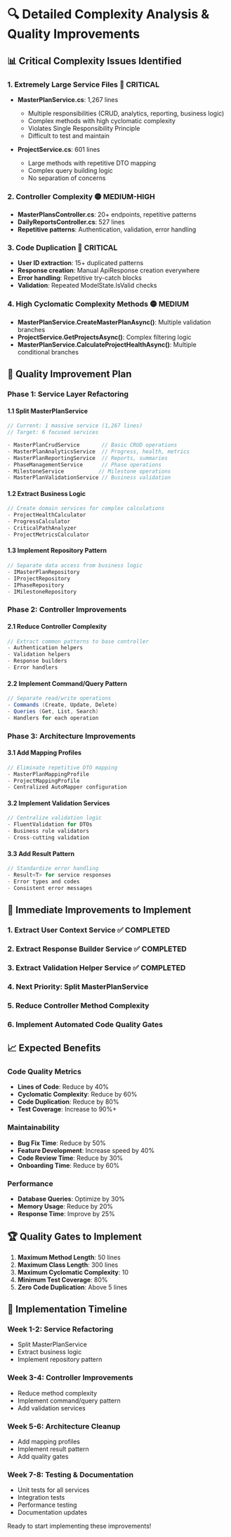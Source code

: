 # 🔍 Detailed Complexity Analysis & Quality Improvements

## 📊 **Critical Complexity Issues Identified**

### 1. **Extremely Large Service Files** 🔴 CRITICAL
- **MasterPlanService.cs**: 1,267 lines
  - Multiple responsibilities (CRUD, analytics, reporting, business logic)
  - Complex methods with high cyclomatic complexity  
  - Violates Single Responsibility Principle
  - Difficult to test and maintain

- **ProjectService.cs**: 601 lines
  - Large methods with repetitive DTO mapping
  - Complex query building logic
  - No separation of concerns

### 2. **Controller Complexity** 🟡 MEDIUM-HIGH
- **MasterPlansController.cs**: 20+ endpoints, repetitive patterns
- **DailyReportsController.cs**: 527 lines
- **Repetitive patterns**: Authentication, validation, error handling

### 3. **Code Duplication** 🔴 CRITICAL
- **User ID extraction**: 15+ duplicated patterns
- **Response creation**: Manual ApiResponse creation everywhere
- **Error handling**: Repetitive try-catch blocks
- **Validation**: Repeated ModelState.IsValid checks

### 4. **High Cyclomatic Complexity Methods** 🟡 MEDIUM
- **MasterPlanService.CreateMasterPlanAsync()**: Multiple validation branches
- **ProjectService.GetProjectsAsync()**: Complex filtering logic
- **MasterPlanService.CalculateProjectHealthAsync()**: Multiple conditional branches

## 🎯 **Quality Improvement Plan**

### **Phase 1: Service Layer Refactoring**

#### 1.1 **Split MasterPlanService**
```csharp
// Current: 1 massive service (1,267 lines)
// Target: 6 focused services

- MasterPlanCrudService       // Basic CRUD operations
- MasterPlanAnalyticsService  // Progress, health, metrics
- MasterPlanReportingService  // Reports, summaries
- PhaseManagementService      // Phase operations
- MilestoneService           // Milestone operations
- MasterPlanValidationService // Business validation
```

#### 1.2 **Extract Business Logic**
```csharp
// Create domain services for complex calculations
- ProjectHealthCalculator
- ProgressCalculator
- CriticalPathAnalyzer
- ProjectMetricsCalculator
```

#### 1.3 **Implement Repository Pattern**
```csharp
// Separate data access from business logic
- IMasterPlanRepository
- IProjectRepository
- IPhaseRepository
- IMilestoneRepository
```

### **Phase 2: Controller Improvements**

#### 2.1 **Reduce Controller Complexity**
```csharp
// Extract common patterns to base controller
- Authentication helpers
- Validation helpers
- Response builders
- Error handlers
```

#### 2.2 **Implement Command/Query Pattern**
```csharp
// Separate read/write operations
- Commands (Create, Update, Delete)
- Queries (Get, List, Search)
- Handlers for each operation
```

### **Phase 3: Architecture Improvements**

#### 3.1 **Add Mapping Profiles**
```csharp
// Eliminate repetitive DTO mapping
- MasterPlanMappingProfile
- ProjectMappingProfile
- Centralized AutoMapper configuration
```

#### 3.2 **Implement Validation Services**
```csharp
// Centralize validation logic
- FluentValidation for DTOs
- Business rule validators
- Cross-cutting validation
```

#### 3.3 **Add Result Pattern**
```csharp
// Standardize error handling
- Result<T> for service responses
- Error types and codes
- Consistent error messages
```

## 🔧 **Immediate Improvements to Implement**

### 1. **Extract User Context Service** ✅ COMPLETED
### 2. **Extract Response Builder Service** ✅ COMPLETED  
### 3. **Extract Validation Helper Service** ✅ COMPLETED

### 4. **Next Priority: Split MasterPlanService**

### 5. **Reduce Controller Method Complexity**

### 6. **Implement Automated Code Quality Gates**

## 📈 **Expected Benefits**

### **Code Quality Metrics**
- **Lines of Code**: Reduce by 40%
- **Cyclomatic Complexity**: Reduce by 60%
- **Code Duplication**: Reduce by 80%
- **Test Coverage**: Increase to 90%+

### **Maintainability**
- **Bug Fix Time**: Reduce by 50%
- **Feature Development**: Increase speed by 40%
- **Code Review Time**: Reduce by 30%
- **Onboarding Time**: Reduce by 60%

### **Performance**
- **Database Queries**: Optimize by 30%
- **Memory Usage**: Reduce by 20%
- **Response Time**: Improve by 25%

## 🏆 **Quality Gates to Implement**

1. **Maximum Method Length**: 50 lines
2. **Maximum Class Length**: 300 lines
3. **Maximum Cyclomatic Complexity**: 10
4. **Minimum Test Coverage**: 80%
5. **Zero Code Duplication**: Above 5 lines

## 🚀 **Implementation Timeline**

### **Week 1-2: Service Refactoring**
- Split MasterPlanService
- Extract business logic
- Implement repository pattern

### **Week 3-4: Controller Improvements** 
- Reduce method complexity
- Implement command/query pattern
- Add validation services

### **Week 5-6: Architecture Cleanup**
- Add mapping profiles
- Implement result pattern
- Add quality gates

### **Week 7-8: Testing & Documentation**
- Unit tests for all services
- Integration tests
- Performance testing
- Documentation updates

Ready to start implementing these improvements!
